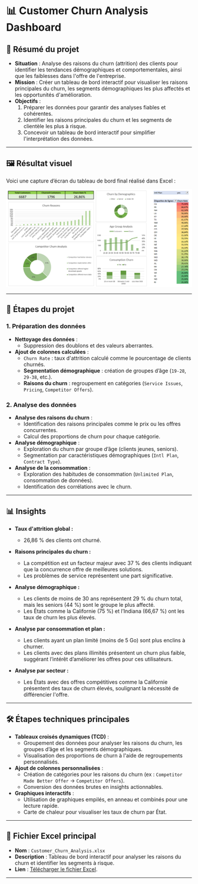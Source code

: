 # 📊 Customer Churn Analysis Dashboard

## 📝 Résumé du projet
- **Situation** : Analyse des raisons du churn (attrition) des clients pour identifier les tendances démographiques et comportementales, ainsi que les faiblesses dans l'offre de l'entreprise.
- **Mission** : Créer un tableau de bord interactif pour visualiser les raisons principales du churn, les segments démographiques les plus affectés et les opportunités d'amélioration.
- **Objectifs** :
  1. Préparer les données pour garantir des analyses fiables et cohérentes.
  2. Identifier les raisons principales du churn et les segments de clientèle les plus à risque.
  3. Concevoir un tableau de bord interactif pour simplifier l'interprétation des données.

---

## 🖼 Résultat visuel
Voici une capture d’écran du tableau de bord final réalisé dans Excel :

![Capture d'écran Customer Churn Analysis Dashboard](https://github.com/Arnaudl44/Excel-Projects/blob/main/Analyzing%20Customer%20Churn%20/images/Capture%20d%E2%80%99%C3%A9cran_Analyzing_Customer_Churn.png)

---

## 📂 Étapes du projet

### 1. Préparation des données 
- **Nettoyage des données** : 
  - Suppression des doublons et des valeurs aberrantes.
- **Ajout de colonnes calculées** :
  - `Churn Rate` : taux d'attrition calculé comme le pourcentage de clients churnés.
  - **Segmentation démographique** : création de groupes d’âge (`19-28`, `29-38`, etc.).
  - **Raisons du churn** : regroupement en catégories (`Service Issues`, `Pricing`, `Competitor Offers`).

### 2. Analyse des données 
- **Analyse des raisons du churn** :
  - Identification des raisons principales comme le prix ou les offres concurrentes.
  - Calcul des proportions de churn pour chaque catégorie.
- **Analyse démographique** :
  - Exploration du churn par groupe d’âge (clients jeunes, seniors).
  - Segmentation par caractéristiques démographiques (`Intl Plan`, `Contract Type`).
- **Analyse de la consommation** :
  - Exploration des habitudes de consommation (`Unlimited Plan`, consommation de données).
  - Identification des corrélations avec le churn.

---

## 📊 Insights

- **Taux d'attrition global :**
  - 26,86 % des clients ont churné.

- **Raisons principales du churn :**
  - La compétition est un facteur majeur avec 37 % des clients indiquant que la concurrence offre de meilleures solutions.
  - Les problèmes de service représentent une part significative.

- **Analyse démographique :**
  - Les clients de moins de 30 ans représentent 29 % du churn total, mais les seniors (44 %) sont le groupe le plus affecté.
  - Les États comme la Californie (75 %) et l’Indiana (66,67 %) ont les taux de churn les plus élevés.

- **Analyse par consommation et plan :**
  - Les clients ayant un plan limité (moins de 5 Go) sont plus enclins à churner.
  - Les clients avec des plans illimités présentent un churn plus faible, suggérant l’intérêt d’améliorer les offres pour ces utilisateurs.

- **Analyse par secteur :**
  - Les États avec des offres compétitives comme la Californie présentent des taux de churn élevés, soulignant la nécessité de différencier l'offre.

---

## 🛠️ Étapes techniques principales
- **Tableaux croisés dynamiques (TCD)** :
  - Groupement des données pour analyser les raisons du churn, les groupes d’âge et les segments démographiques.
  - Visualisation des proportions de churn à l'aide de regroupements personnalisés.
- **Ajout de colonnes personnalisées** :
  - Création de catégories pour les raisons du churn (ex : `Competitor Made Better Offer` → `Competitor Offers`).
  - Conversion des données brutes en insights actionnables.
- **Graphiques interactifs** :
  - Utilisation de graphiques empilés, en anneau et combinés pour une lecture rapide.
  - Carte de chaleur pour visualiser les taux de churn par État.

---

## 📄 Fichier Excel principal
- **Nom** : `Customer_Churn_Analysis.xlsx`
- **Description** : Tableau de bord interactif pour analyser les raisons du churn et identifier les segments à risque.
- **Lien** : [Télécharger le fichier Excel](https://github.com/Arnaudl44/Excel-Projects/blob/main/Analyzing%20Customer%20Churn%20/files/Analyzing%20Customer%20Churn.xlsx).

---
